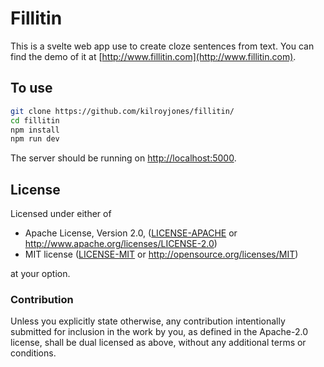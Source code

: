 # Fillitin

This is a svelte web app use to create cloze sentences from text. You can find the demo of it at [http://www.fillitin.com](http://www.fillitin.com).

## To use

```bash
git clone https://github.com/kilroyjones/fillitin/
cd fillitin
npm install 
npm run dev
```

The server should be running on [http://localhost:5000](http://localhost:5000). 


## License

Licensed under either of

 * Apache License, Version 2.0, ([LICENSE-APACHE](LICENSE-APACHE) or http://www.apache.org/licenses/LICENSE-2.0)
 * MIT license ([LICENSE-MIT](LICENSE-MIT) or http://opensource.org/licenses/MIT)

at your option.

### Contribution

Unless you explicitly state otherwise, any contribution intentionally submitted
for inclusion in the work by you, as defined in the Apache-2.0 license, shall be dual licensed as above, without any
additional terms or conditions.
